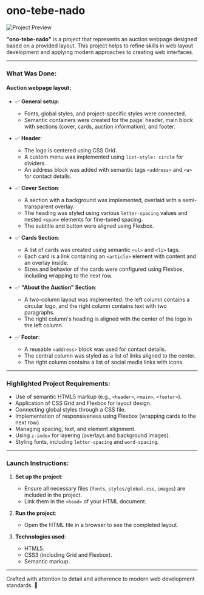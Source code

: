 
# ono-tebe-nado

![Project Preview](https://drive.google.com/uc?export=view&id=1GGmmJ7yfSO578bBpGlTQKw-atlM6UlHr)

**"ono-tebe-nado"** is a project that represents an auction webpage designed based on a provided layout. This project helps to refine skills in web layout development and applying modern approaches to creating web interfaces.

---

### What Was Done:

#### Auction webpage layout:
- ✅ **General setup**:
  - Fonts, global styles, and project-specific styles were connected.
  - Semantic containers were created for the page: header, main block with sections (cover, cards, auction information), and footer.

- ✅ **Header**:
  - The logo is centered using CSS Grid.
  - A custom menu was implemented using `list-style: circle` for dividers.
  - An address block was added with semantic tags `<address>` and `<a>` for contact details.

- ✅ **Cover Section**:
  - A section with a background was implemented, overlaid with a semi-transparent overlay.
  - The heading was styled using various `letter-spacing` values and nested `<span>` elements for fine-tuned spacing.
  - The subtitle and button were aligned using Flexbox.

- ✅ **Cards Section**:
  - A list of cards was created using semantic `<ul>` and `<li>` tags.
  - Each card is a link containing an `<article>` element with content and an overlay inside.
  - Sizes and behavior of the cards were configured using Flexbox, including wrapping to the next row.

- ✅ **"About the Auction" Section**:
  - A two-column layout was implemented: the left column contains a circular logo, and the right column contains text with two paragraphs.
  - The right column's heading is aligned with the center of the logo in the left column.

- ✅ **Footer**:
  - A reusable `<address>` block was used for contact details.
  - The central column was styled as a list of links aligned to the center.
  - The right column contains a list of social media links with icons.

---

### **Highlighted Project Requirements**:
- Use of semantic HTML5 markup (e.g., `<header>`, `<main>`, `<footer>`).
- Application of CSS Grid and Flexbox for layout design.
- Connecting global styles through a CSS file.
- Implementation of responsiveness using Flexbox (wrapping cards to the next row).
- Managing spacing, text, and element alignment.
- Using `z-index` for layering (overlays and background images).
- Styling fonts, including `letter-spacing` and `word-spacing`.

---

### Launch Instructions:

1. **Set up the project**:
   - Ensure all necessary files (`fonts`, `styles/global.css`, `images`) are included in the project.
   - Link them in the `<head>` of your HTML document.

2. **Run the project**:
   - Open the HTML file in a browser to see the completed layout.

3. **Technologies used**:
   - HTML5.
   - CSS3 (including Grid and Flexbox).
   - Semantic markup.

---

Crafted with attention to detail and adherence to modern web development standards. 🎉

